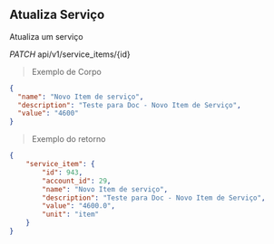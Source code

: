 ## Atualiza Serviço

Atualiza um serviço

<div class="api-endpoint">
  <div class="endpoint-data">
    <i class="label label-get">PATCH</i>
      api/v1/service_items/{id}
  </div>
</div>



> Exemplo de Corpo

```json
{
  "name": "Novo Item de serviço",
  "description": "Teste para Doc - Novo Item de Serviço",
  "value": "4600"
}
```

> Exemplo do retorno

```json
{
    "service_item": {
        "id": 943,
        "account_id": 29,
        "name": "Novo Item de serviço",
        "description": "Teste para Doc - Novo Item de Serviço",
        "value": "4600.0",
        "unit": "item"
    }
}
```